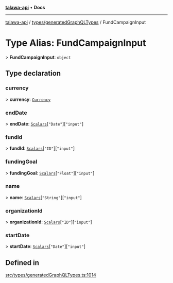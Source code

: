 [**talawa-api**](../../../README.md) • **Docs**

***

[talawa-api](../../../modules.md) / [types/generatedGraphQLTypes](../README.md) / FundCampaignInput

# Type Alias: FundCampaignInput

\> **FundCampaignInput**: `object`

## Type declaration

### currency

\> **currency**: [`Currency`](Currency.md)

### endDate

\> **endDate**: [`Scalars`](Scalars.md)\[`"Date"`\]\[`"input"`\]

### fundId

\> **fundId**: [`Scalars`](Scalars.md)\[`"ID"`\]\[`"input"`\]

### fundingGoal

\> **fundingGoal**: [`Scalars`](Scalars.md)\[`"Float"`\]\[`"input"`\]

### name

\> **name**: [`Scalars`](Scalars.md)\[`"String"`\]\[`"input"`\]

### organizationId

\> **organizationId**: [`Scalars`](Scalars.md)\[`"ID"`\]\[`"input"`\]

### startDate

\> **startDate**: [`Scalars`](Scalars.md)\[`"Date"`\]\[`"input"`\]

## Defined in

[src/types/generatedGraphQLTypes.ts:1014](https://github.com/PalisadoesFoundation/talawa-api/blob/a6e7ac91b581c9109559657faf0f934f3eb41fe7/src/types/generatedGraphQLTypes.ts#L1014)

